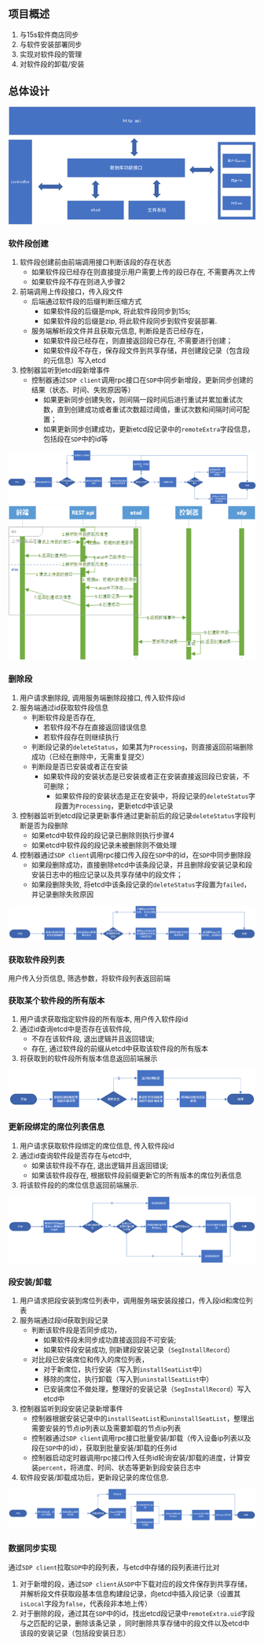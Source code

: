 ## 项目概述
1. 与15s软件商店同步
2. 与软件安装部署同步
3. 实现对软件段的管理
4. 对软件段的卸载/安装
## 总体设计
![总体图](./%E8%AE%BE%E8%AE%A1%E6%80%BB.png)
### 软件段创建
1. 软件段创建前由前端调用接口判断该段的存在状态
    - 如果软件段已经存在则直接提示用户需要上传的段已存在, 不需要再次上传
    - 如果软件段不存在则进入步骤2
2. 前端调用上传段接口，传入段文件 
    - 后端通过软件段的后缀判断压缩方式 
        - 如果软件段的后缀是mpk, 将此软件段同步到15s; 
        - 如果软件段的后缀是zip, 将此软件段同步到软件安装部署.
    - 服务端解析段文件并且获取元信息, 判断段是否已经存在，
        - 如果软件段已经存在，则直接返回段已存在, 不需要进行创建；
        - 如果软件段不存在，保存段文件到共享存储，并创建段记录（包含段的元信息）写入etcd
3. 控制器监听到etcd段新增事件
    - 控制器通过`SDP client`调用rpc接口在`SDP`中同步新增段，更新同步创建的结果（状态、时间、失败原因等）
        - 如果更新同步创建失败，则间隔一段时间后进行重试并累加重试次数，直到创建成功或者重试次数超过阈值，重试次数和间隔时间可配置；
        - 如果更新同步创建成功，更新etcd段记录中的`remoteExtra`字段信息，包括段在`SDP`中的id等   

![软件段创建](./%E8%BD%AF%E4%BB%B6%E6%AE%B5%E5%88%9B%E5%BB%BA.png)
![时序图](./%E8%BD%AF%E4%BB%B6%E6%AE%B5%E4%B8%8A%E4%BC%A0%E6%97%B6%E5%BA%8F%E5%9B%BE.png)
### 删除段
1. 用户请求删除段, 调用服务端删除段接口, 传入软件段id
2. 服务端通过id获取软件段信息
    - 判断软件段是否存在, 
        - 若软件段不存在直接返回错误信息 
        - 若软件段存在则继续执行
    - 判断段记录的`deleteStatus`，如果其为`Processing`，则直接返回前端删除成功（已经在删除中，无需重复提交）
    - 判断段是否已安装或者正在安装
        - 如果软件段的安装状态是已安装或者正在安装直接返回段已安装，不可删除；
            - 如果软件段的安装状态是正在安装中，将段记录的`deleteStatus`字段置为`Processing`，更新etcd中该记录
3. 控制器监听到etcd段记录更新事件通过更新前后的段记录`deleteStatus`字段判断是否为段删除
    - 如果etcd中软件段的段记录已删除则执行步骤4
    - 如果etcd中软件段的段记录未被删除则不做处理
4. 控制器通过`SDP client`调用rpc接口传入段在`SDP`中的id，在`SDP`中同步删除段
    - 如果段删除成功，直接删除etcd中该条段记录，并且删除段安装记录和段安装日志中的相应记录以及共享存储中的段文件；
    - 如果段删除失败, 将etcd中该条段记录的`deleteStatus`字段置为`failed`，并记录删除失败原因   

![删除段](./%E5%88%A0%E9%99%A4%E6%AE%B5.png)
### 获取软件段列表
用户传入分页信息, 筛选参数，将软件段列表返回前端
### 获取某个软件段的所有版本
1. 用户请求获取指定软件段的所有版本, 用户传入软件段id
2. 通过id查询etcd中是否存在该软件段, 
    - 不存在该软件段, 退出逻辑并且返回错误; 
    - 存在, 通过软件段的前缀从etcd中获取该软件段的所有版本
3. 将获取到的软件段所有版本信息返回前端展示  

![获取某个软件段的所有版本](./%E8%8E%B7%E5%8F%96%E6%9F%90%E4%B8%AA%E8%BD%AF%E4%BB%B6%E6%AE%B5%E7%9A%84%E6%89%80%E6%9C%89%E7%89%88%E6%9C%AC.png)
### 更新段绑定的席位列表信息
1. 用户请求获取软件段绑定的席位信息, 传入软件段id
2. 通过id查询软件段是否存在与etcd中, 
    - 如果该软件段不存在, 退出逻辑并且返回错误; 
    - 如果该软件段存在, 根据软件段前缀更新它的所有版本的席位列表信息
3. 将该软件段的的席位信息返回前端展示.  

![更新段绑定的席位列表信息](./%E6%9B%B4%E6%96%B0%E6%AE%B5%E7%BB%91%E5%AE%9A%E7%9A%84%E5%B8%AD%E4%BD%8D%E5%88%97%E8%A1%A8%E4%BF%A1%E6%81%AF.png)
### 段安装/卸载
1. 用户请求把段安装到席位列表中，调用服务端安装段接口，传入段id和席位列表
2. 服务端通过段id获取到段记录
   - 判断该软件段是否同步成功，
     - 如果软件段未同步成功直接返回段不可安装;
     - 如果软件段安装成功, 则新建段安装记录（`SegInstallRecord`）
   - 对比段已安装席位和传入的席位列表，
     - 对于新席位，执行安装（写入到`installSeatList`中）
     - 移除的席位，执行卸载（写入到`uninstallSeatList`中）
     - 已安装席位不做处理，整理好的安装记录（`SegInstallRecord`）写入etcd中
3. 控制器监听到段安装记录新增事件
    - 控制器根据安装记录中的`installSeatList`和`uninstallSeatList`，整理出需要安装的节点ip列表以及需要卸载的节点ip列表
    - 控制器通过`SDP client`调用rpc接口批量安装/卸载（传入设备ip列表以及段在`SDP`中的id），获取到批量安装/卸载的任务id
    - 控制器启动定时器调用rpc接口传入任务id轮询安装/卸载的进度，计算安装`percent`，将进度、时间、状态等更新到段安装日志中
4.  软件段安装/卸载成功后，更新段记录的席位信息.   

![段安装/卸载](./%E6%AE%B5%E5%AE%89%E8%A3%85.png)
### 数据同步实现
通过`SDP client`拉取`SDP`中的段列表，与etcd中存储的段列表进行比对
1. 对于新增的段，通过`SDP client`从`SDP`中下载对应的段文件保存到共享存储，并解析段文件获取段基本信息构建段记录，向etcd中插入段记录（设置其`isLocal`字段为`false`，代表段非本地上传）
2. 对于删除的段，通过其在`SDP`中的id，找出etcd段记录中`remoteExtra.uid`字段与之匹配的记录，删除该条记录 ，同时删除共享存储中的段文件以及etcd中该段的安装记录（包括段安装日志）

